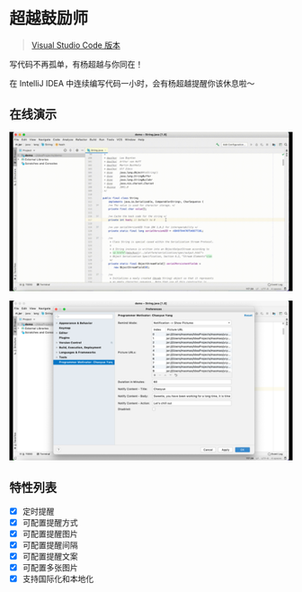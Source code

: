 # 超越鼓励师

> [Visual Studio Code 版本](https://github.com/formulahendry/vscode-ycy)

写代码不再孤单，有杨超越与你同在！

在 IntelliJ IDEA 中连续编写代码一小时，会有杨超越提醒你该休息啦～

## 在线演示
![usage](doc/usage.gif)

![config](doc/config.png)

## 特性列表
* [x] 定时提醒
* [x] 可配置提醒方式
* [x] 可配置提醒图片
* [x] 可配置提醒间隔
* [x] 可配置提醒文案
* [x] 可配置多张图片
* [x] 支持国际化和本地化